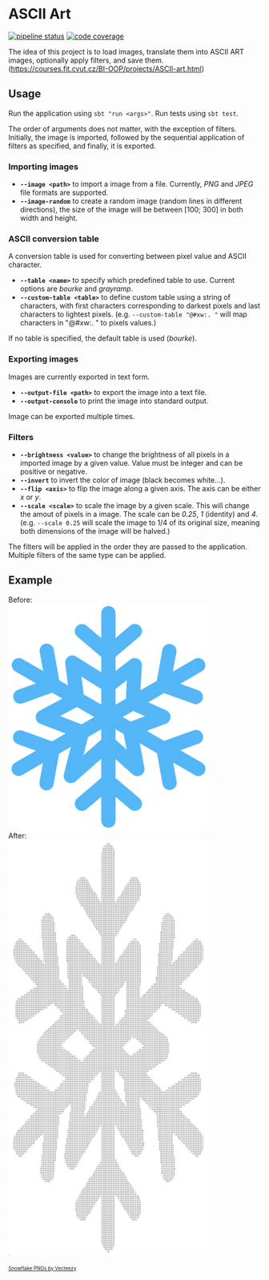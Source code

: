 # ASCII Art

[![pipeline status](https://gitlab.fit.cvut.cz/dobesmic/bi-oop-ascii-art/badges/master/pipeline.svg)](https://gitlab.fit.cvut.cz/dobesmic/bi-oop-ascii-art/)
[![code coverage](https://gitlab.fit.cvut.cz/dobesmic/bi-oop-ascii-art/badges/master/coverage.svg)](https://gitlab.fit.cvut.cz/dobesmic/bi-oop-ascii-art/)

The idea of this project is to load images, translate them into ASCII ART images, optionally apply filters, and save them. (https://courses.fit.cvut.cz/BI-OOP/projects/ASCII-art.html)

## Usage

Run the application using `sbt "run <args>"`. Run tests using `sbt test`.

The order of arguments does not matter, with the exception of filters. Initially, the image is imported, followed by the sequential application of filters as specified, and finally, it is exported.
### Importing images

- __`--image <path>`__ to import a image from a file. Currently, _PNG_ and _JPEG_ file formats are supported.
- __`--image-random`__ to create a random image (random lines in different directions), the size of the image will be between [100; 300] in both width and height.

### ASCII conversion table
A conversion table is used for converting between pixel value and ASCII character.

- __`--table <name>`__ to specify which predefined table to use. Current options are _bourke_ and _grayramp_.
- __`--custom-table <table>`__ to define custom table using a string of characters, with first characters corresponding to darkest pixels and last characters to lightest pixels. (e.g. `--custom-table "@#xw:. "` will map characters in "@#xw:. " to pixels values.)

If no table is specified, the default table is used (_bourke_).

### Exporting images
Images are currently exported in text form.

- __`--output-file <path>`__ to export the image into a text file.
- __`--output-console`__ to print the image into standard output.

Image can be exported multiple times.
### Filters

- __`--brightness <value>`__ to change the brightness of all pixels in a imported image by a given value. Value must be integer and can be positive or negative.
- __`--invert`__ to invert the color of image (black becomes white...).
- __`--flip <axis>`__ to flip the image along a given axis. The axis can be either _x_ or _y_.
- __`--scale <scale>`__ to scale the image by a given scale. This will change the amout of pixels in a image. The scale can be _0.25_, _1_ (identity) and _4_. (e.g. `--scale 0.25` will scale the image to 1/4 of its original size, meaning both dimensions of the image will be halved.)

The filters will be applied in the order they are passed to the application. Multiple filters of the same type can be applied.

## Example
Before:<br>
<img src="docs/resources/snowflake.png" alt="snowflake" width="400"/><br>
After:<br>
<img src="docs/resources/asciisnowflake.png" alt="asciisnowflake" width="400"/>

<sub><sup><a href="https://www.vecteezy.com/free-png/snowflake">Snowflake PNGs by Vecteezy</a></sub></sup>
